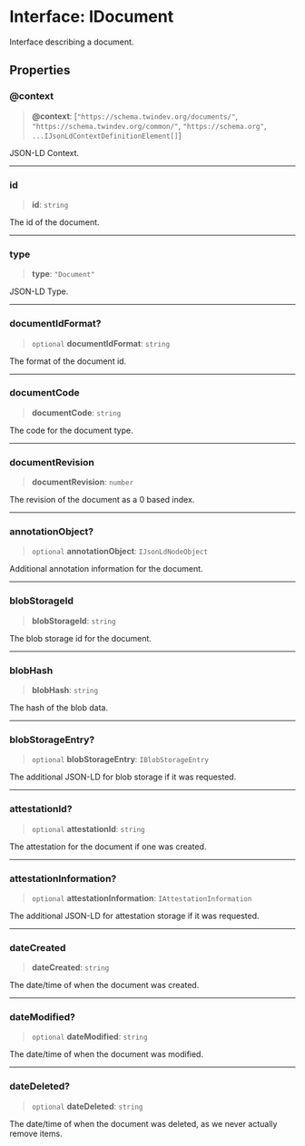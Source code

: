 # Interface: IDocument

Interface describing a document.

## Properties

### @context

> **@context**: \[`"https://schema.twindev.org/documents/"`, `"https://schema.twindev.org/common/"`, `"https://schema.org"`, `...IJsonLdContextDefinitionElement[]`\]

JSON-LD Context.

***

### id

> **id**: `string`

The id of the document.

***

### type

> **type**: `"Document"`

JSON-LD Type.

***

### documentIdFormat?

> `optional` **documentIdFormat**: `string`

The format of the document id.

***

### documentCode

> **documentCode**: `string`

The code for the document type.

***

### documentRevision

> **documentRevision**: `number`

The revision of the document as a 0 based index.

***

### annotationObject?

> `optional` **annotationObject**: `IJsonLdNodeObject`

Additional annotation information for the document.

***

### blobStorageId

> **blobStorageId**: `string`

The blob storage id for the document.

***

### blobHash

> **blobHash**: `string`

The hash of the blob data.

***

### blobStorageEntry?

> `optional` **blobStorageEntry**: `IBlobStorageEntry`

The additional JSON-LD for blob storage if it was requested.

***

### attestationId?

> `optional` **attestationId**: `string`

The attestation for the document if one was created.

***

### attestationInformation?

> `optional` **attestationInformation**: `IAttestationInformation`

The additional JSON-LD for attestation storage if it was requested.

***

### dateCreated

> **dateCreated**: `string`

The date/time of when the document was created.

***

### dateModified?

> `optional` **dateModified**: `string`

The date/time of when the document was modified.

***

### dateDeleted?

> `optional` **dateDeleted**: `string`

The date/time of when the document was deleted, as we never actually remove items.
